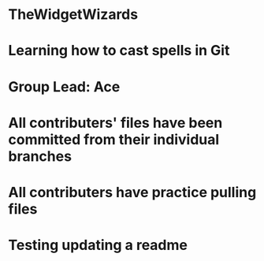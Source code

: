 # TheWidgetWizards

# Learning how to cast spells in Git
# Group Lead: Ace

# All contributers' files have been committed from their individual branches
# All contributers have practice pulling files

# Testing updating a readme
